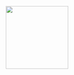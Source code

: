 <div align="center">
<img src="https://github.com/user-attachments/assets/51eb2133-8188-4435-bfca-d646eea1447d" width="170px"/>
</div>
